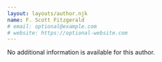 ```yaml
---
layout: layouts/author.njk
name: F. Scott Fitzgerald
# email: optional@example.com
# website: https://optional-website.com
---
```

No additional information is available for this author.
